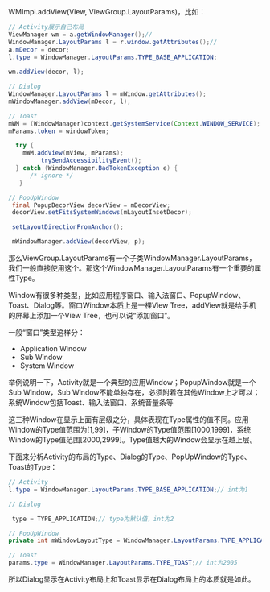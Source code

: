 WMImpl.addView(View, ViewGroup.LayoutParams)，比如：

```java
// Activity展示自己布局
ViewManager wm = a.getWindowManager();//
WindowManager.LayoutParams l = r.window.getAttributes();//
a.mDecor = decor;
l.type = WindowManager.LayoutParams.TYPE_BASE_APPLICATION;
            
wm.addView(decor, l);

// Dialog
WindowManager.LayoutParams l = mWindow.getAttributes();
mWindowManager.addView(mDecor, l);

// Toast
mWM = (WindowManager)context.getSystemService(Context.WINDOW_SERVICE);
mParams.token = windowToken;

  try {
 	mWM.addView(mView, mParams);
         trySendAccessibilityEvent();
  } catch (WindowManager.BadTokenException e) {
      /* ignore */
   }

// PopUpWindow
 final PopupDecorView decorView = mDecorView;
 decorView.setFitsSystemWindows(mLayoutInsetDecor);

 setLayoutDirectionFromAnchor();

 mWindowManager.addView(decorView, p);
```

那么ViewGroup.LayoutParams有一个子类WindowManager.LayoutParams，我们一般直接使用这个。那这个WindowManager.LayoutParams有一个重要的属性Type。

Window有很多种类型，比如应用程序窗口、输入法窗口、PopupWindow、Toast、Dialog等。窗口Window本质上是一棵View Tree，addView就是给手机的屏幕上添加一个View Tree，也可以说“添加窗口”。

一般“窗口”类型这样分：

- Application Window
- Sub Window
- System Window

举例说明一下，Activity就是一个典型的应用Window；PopupWindow就是一个Sub Window，Sub Window不能单独存在，必须附着在其他Window上才可以；系统Window包括Toast、输入法窗口、系统音量条等

这三种Window在显示上面有层级之分，具体表现在Type属性的值不同。应用Window的Type值范围为[1,99]，子Window的Type值范围[1000,1999]，系统Window的Type值范围[2000,2999]。Type值越大的Window会显示在越上层。

下面来分析Activity的布局的Type、Dialog的Type、PopUpWindow的Type、Toast的Type：

```java
// Activity
l.type = WindowManager.LayoutParams.TYPE_BASE_APPLICATION;// int为1

// Dialog

 type = TYPE_APPLICATION;// type为默认值，int为2

// PopUpWindow
private int mWindowLayoutType = WindowManager.LayoutParams.TYPE_APPLICATION_PANEL;// int为1000

// Toast
params.type = WindowManager.LayoutParams.TYPE_TOAST;// int为2005

```

所以Dialog显示在Activity布局上和Toast显示在Dialog布局上的本质就是如此。